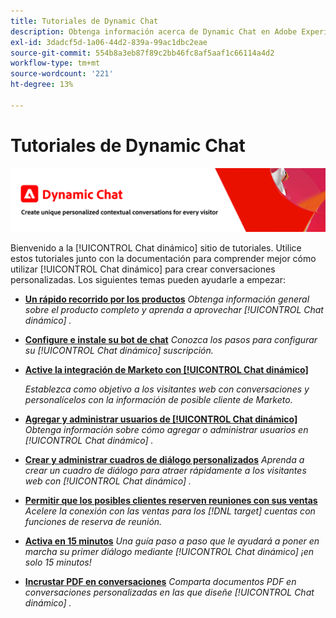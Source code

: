 ```yaml
---
title: Tutoriales de Dynamic Chat
description: Obtenga información acerca de Dynamic Chat en Adobe Experience League. Utilice estos tutoriales junto con la documentación para comprender mejor cómo utilizar Dynamic Chat con el fin de crear conversaciones personalizadas.
exl-id: 3dadcf5d-1a06-44d2-839a-99ac1dbc2eae
source-git-commit: 554b8a3eb87f89c2bb46fc8af5aaf1c66114a4d2
workflow-type: tm+mt
source-wordcount: '221'
ht-degree: 13%

---
```


# Tutoriales de Dynamic Chat

![](assets/dynamic-chat-header.png)

Bienvenido a la [!UICONTROL Chat dinámico]  sitio de tutoriales. Utilice estos tutoriales junto con la documentación para comprender mejor cómo utilizar [!UICONTROL Chat dinámico]  para crear conversaciones personalizadas. Los siguientes temas pueden ayudarle a empezar:

* **[Un rápido recorrido por los productos](product-tour.md)**
   *Obtenga información general sobre el producto completo y aprenda a aprovechar [!UICONTROL Chat dinámico] .*
* **[Configure e instale su bot de chat](setup.md)**
   *Conozca los pasos para configurar su [!UICONTROL Chat dinámico]  suscripción.*
* **[Active la integración de Marketo con [!UICONTROL Chat dinámico]](marketo-integration.md)**

   *Establezca como objetivo a los visitantes web con conversaciones y personalícelos con la información de posible cliente de Marketo.*
* **[Agregar y administrar usuarios de [!UICONTROL Chat dinámico]](user-management.md)**
   *Obtenga información sobre cómo agregar o administrar usuarios en [!UICONTROL Chat dinámico] .*
* **[Crear y administrar cuadros de diálogo personalizados](dialogue-management.md)**
   *Aprenda a crear un cuadro de diálogo para atraer rápidamente a los visitantes web con [!UICONTROL Chat dinámico] .*
* **[Permitir que los posibles clientes reserven reuniones con sus ventas](meeting-booking.md)**
   *Acelere la conexión con las ventas para los [!DNL target] cuentas con funciones de reserva de reunión.*
* **[Activa en 15 minutos](go-live-in-15-minutes.md)**
   *Una guía paso a paso que le ayudará a poner en marcha su primer diálogo mediante [!UICONTROL Chat dinámico]  ¡en solo 15 minutos!*
* **[Incrustar PDF en conversaciones](document-cloud-integration.md)**
   *Comparta documentos PDF en conversaciones personalizadas en las que diseñe [!UICONTROL Chat dinámico] .*

